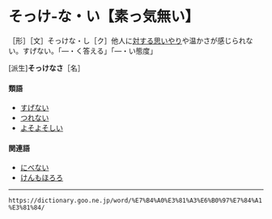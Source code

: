 # そっけ‐な・い【素っ気無い】

［形］［文］そっけな・し［ク］他人に[対する](たいする（対する）)[思いやり](おもいやり（思い遣り）)や温かさが感じられない。すげない。「―・く答える」「―・い態度」

\[派生\]**そっけなさ**［名］

#### 類語

-   [すげない](%E3%81%99%E3%81%92%E3%81%AA%E3%81%84%EF%BC%88%E7%B4%A0%E6%B0%97%E7%84%A1%E3%81%84%EF%BC%89.md)
-   [つれない](https://dictionary.goo.ne.jp/word/%E3%81%A4%E3%82%8C%E3%81%AA%E3%81%84/#jn-148778)
-   [よそよそしい](https://dictionary.goo.ne.jp/word/%E4%BD%99%E6%89%80%E4%BD%99%E6%89%80%E3%81%97%E3%81%84/#jn-227855)

#### 関連語

-   [にべない](https://dictionary.goo.ne.jp/word/%E9%B0%BE%E8%86%A0%E7%84%A1%E3%81%84/#jn-167810)
-   [けんもほろろ](https://dictionary.goo.ne.jp/word/%E3%81%91%E3%82%93%E3%82%82%E3%81%BB%E3%82%8D%E3%82%8D/#jn-70920)

---
`https://dictionary.goo.ne.jp/word/%E7%B4%A0%E3%81%A3%E6%B0%97%E7%84%A1%E3%81%84/`